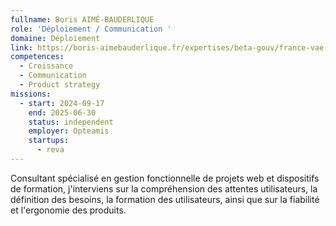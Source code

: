 ```yaml
---
fullname: Boris AIMÉ-BAUDERLIQUE
role: 'Déploiement / Communication '
domaine: Déploiement
link: https://boris-aimebauderlique.fr/expertises/beta-gouv/france-vae-charge-de-deploiement/
competences:
  - Croissance
  - Communication
  - Product strategy
missions:
  - start: 2024-09-17
    end: 2025-06-30
    status: independent
    employer: Opteamis
    startups:
      - reva
---
```

Consultant spécialisé en gestion fonctionnelle de projets web et dispositifs de formation, j'interviens sur la compréhension des attentes utilisateurs, la définition des besoins, la formation des utilisateurs, ainsi que sur la fiabilité et l'ergonomie des produits.